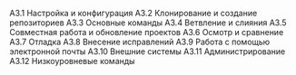 A3.1 Настройка и конфигурация
A3.2 Клонирование и создание репозиториев
A3.3 Основные команды
A3.4 Ветвление и слияния
A3.5 Совместная работа и обновление проектов
A3.6 Осмотр и сравнение
A3.7 Отладка
A3.8 Внесение исправлений
A3.9 Работа с помощью электронной почты
A3.10 Внешние системы
A3.11 Администрирование
A3.12 Низкоуровневые команды